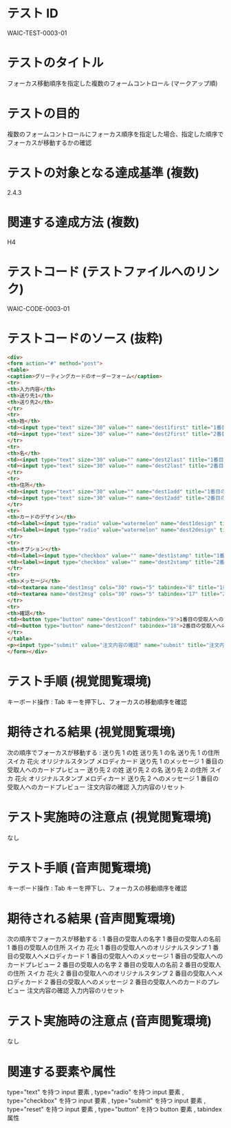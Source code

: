 

# テスト ID
WAIC-TEST-0003-01

# テストのタイトル
フォーカス移動順序を指定した複数のフォームコントロール (マークアップ順)

# テストの目的
複数のフォームコントロールにフォーカス順序を指定した場合、指定した順序でフォーカスが移動するかの確認

# テストの対象となる達成基準 (複数)
2.4.3

# 関連する達成方法 (複数)
H4

# テストコード (テストファイルへのリンク)
WAIC-CODE-0003-01

# テストコードのソース (抜粋)
```html
<div>
<form action="#" method="post">
<table>
<caption>グリーティングカードのオーダーフォーム</caption>
<tr>
<th>入力内容</th>
<th>送り先1</th>
<th>送り先2</th>
</tr>
<tr>
<th>姓</th>
<td><input type="text" size="30" value="" name="dest1first" title="1番目の受取人の名字" tabindex="1"></td>
<td><input type="text" size="30" value="" name="dest2first" title="2番目の受取人の名字" tabindex="10"></td>
</tr>
<tr>
<th>名</th>
<td><input type="text" size="30" value="" name="dest2last" title="1番目の受取人の名前" tabindex="2"></td>
<td><input type="text" size="30" value="" name="dest2last" title="2番目の受取人の名前" tabindex="11"></td>
</tr>
<tr>
<th>住所</th>
<td><input type="text" size="30" value="" name="dest1add" title="1番目の受取人の住所" tabindex="3"></td>
<td><input type="text" size="30" value="" name="dest2add" title="2番目の受取人の住所" tabindex="12"></td>
</tr>
<tr>
<th>カードのデザイン</th>
<td><label><input type="radio" value="watermelon" name="dest1design" title="1番目の受取人へのカードデザイン：スイカ" tabindex="4">スイカ</label><br><label><input type="radio" value="fireworks" name="dest1design" title="1番目の受取人へのカードデザイン：花火" tabindex="5">花火</label></td>
<td><label><input type="radio" value="watermelon" name="dest2design" title="2番目の受取人へのカードデザイン：スイカ" tabindex="13">スイカ</label><br><label><input type="radio" value="fireworks" name="dest2design" title="2番目の受取人へのカードデザイン：花火" tabindex="14">花火</label></td>
</tr>
<tr>
<th>オプション</th>
<td><label><input type="checkbox" value="" name="dest1stamp" title="1番目の受取人へのオリジナルスタンプ" tabindex="6">オリジナルスタンプ</label><br><label><input type="checkbox" value="" name="dest1melody" title="1番目の受取人へのメロディカード" tabindex="7">メロディカード</label></td>
<td><label><input type="checkbox" value="" name="dest2stamp" title="2番目の受取人へのオリジナルスタンプ" tabindex="15">オリジナルスタンプ</label><br><label><input type="checkbox" value="" name="dest2melody" title="2番目の受取人へのメロディカード" tabindex="16">メロディカード</label></td>
</tr>
<tr>
<th>メッセージ</th>
<td><textarea name="dest1msg" cols="30" rows="5" tabindex="8" title="1番目の受取人へのメッセージ"></textarea></td>
<td><textarea name="dest2msg" cols="30" rows="5" tabindex="17" title="2番目の受取人へのメッセージ"></textarea></td>
</tr>
<tr>
<th>確認</th>
<td><button type="button" name="dest1conf" tabindex="9">1番目の受取人へのカードプレビュー</button></td>
<td><button type="button" name="dest2conf" tabindex="18">2番目の受取人へのカードプレビュー</button></td>
</tr>
</table>
<p><input type="submit" value="注文内容の確認" name="submit" title="注文内容の確認" tabindex="19"> &nbsp; <input type="reset" value="入力内容のリセット" name="reset" title="入力内容のリセット" tabindex="20"></p>
</form></div>

```
# テスト手順 (視覚閲覧環境)
キーボード操作 : Tab キーを押下し、フォーカスの移動順序を確認

# 期待される結果 (視覚閲覧環境)
次の順序でフォーカスが移動する :
送り先 1 の姓
送り先 1 の名
送り先 1 の住所
スイカ
花火
オリジナルスタンプ
メロディカード
送り先 1 のメッセージ
1 番目の受取人へのカードプレビュー
送り先 2 の姓
送り先 2 の名
送り先 2 の住所
スイカ
花火
オリジナルスタンプ
メロディカード
送り先 2 へのメッセージ
1 番目の受取人へのカードプレビュー
注文内容の確認
入力内容のリセット

# テスト実施時の注意点 (視覚閲覧環境)
なし

# テスト手順 (音声閲覧環境)
キーボード操作 : Tab キーを押下し、フォーカスの移動順序を確認

# 期待される結果 (音声閲覧環境)
次の順序でフォーカスが移動する :
1 番目の受取人の名字
1 番目の受取人の名前
1 番目の受取人の住所
スイカ
花火
1 番目の受取人へのオリジナルスタンプ
1 番目の受取人へメロディカード
1 番目の受取人へのメッセージ
1 番目の受取人へのカードプレビュー
2 番目の受取人の名字
2 番目の受取人の名前
2 番目の受取人の住所
スイカ
花火
2 番目の受取人へのオリジナルスタンプ
2 番目の受取人へメロディカード
2 番目の受取人へのメッセージ
2 番目の受取人へのカードのプレビュー
注文内容の確認
入力内容のリセット

# テスト実施時の注意点 (音声閲覧環境)
なし

# 関連する要素や属性
type="text" を持つ input 要素 , type="radio" を持つ input 要素 , type="checkbox" を持つ input 要素 , type="submit" を持つ input 要素 , type="reset" を持つ input 要素 , type="button" を持つ button 要素 , tabindex 属性


